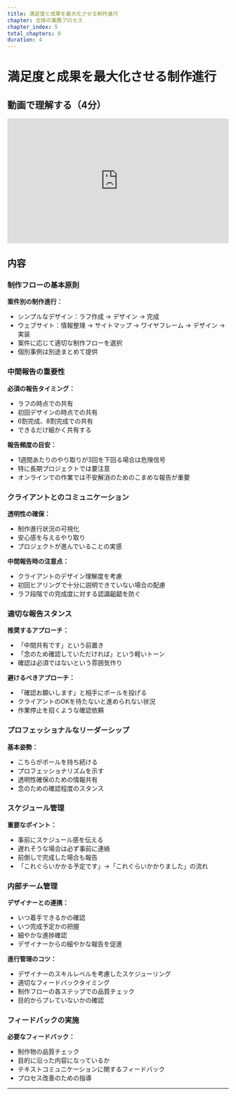 ```yaml
---
title: 満足度と成果を最大化させる制作進行
chapter: 全体の業務プロセス
chapter_index: 5
total_chapters: 8
duration: 4
---
```


# 満足度と成果を最大化させる制作進行

## 動画で理解する（4分）

<div style="position: relative; padding-bottom: 56.25%; height: 0;"><iframe src="https://www.loom.com/share/a841b06555944c76920b7eba3f0ff5ea?sid=6eaa3b13-ef1a-4d32-af26-88c696702726" frameborder="0" webkitallowfullscreen mozallowfullscreen allowfullscreen style="position: absolute; top: 0; left: 0; width: 100%; height: 100%;"></iframe></div>

## 内容

### 制作フローの基本原則

**案件別の制作進行：**
- シンプルなデザイン：ラフ作成 → デザイン → 完成
- ウェブサイト：情報整理 → サイトマップ → ワイヤフレーム → デザイン → 実装
- 案件に応じて適切な制作フローを選択
- 個別事例は別途まとめて提供

### 中間報告の重要性

**必須の報告タイミング：**
- ラフの時点での共有
- 初回デザインの時点での共有
- 6割完成、8割完成での共有
- できるだけ細かく共有する

**報告頻度の目安：**
- 1週間あたりのやり取りが3回を下回る場合は危険信号
- 特に長期プロジェクトでは要注意
- オンラインでの作業では不安解消のためのこまめな報告が重要

### クライアントとのコミュニケーション

**透明性の確保：**
- 制作進行状況の可視化
- 安心感を与えるやり取り
- プロジェクトが進んでいることの実感

**中間報告時の注意点：**
- クライアントのデザイン理解度を考慮
- 初回ヒアリングで十分に説明できていない場合の配慮
- ラフ段階での完成度に対する認識齟齬を防ぐ

### 適切な報告スタンス

**推奨するアプローチ：**
- 「中間共有です」という前置き
- 「念のため確認していただければ」という軽いトーン
- 確認は必須ではないという雰囲気作り

**避けるべきアプローチ：**
- 「確認お願いします」と相手にボールを投げる
- クライアントのOKを待たないと進められない状況
- 作業停止を招くような確認依頼

### プロフェッショナルなリーダーシップ

**基本姿勢：**
- こちらがボールを持ち続ける
- プロフェッショナリズムを示す
- 透明性確保のための情報共有
- 念のための確認程度のスタンス

### スケジュール管理

**重要なポイント：**
- 事前にスケジュール感を伝える
- 遅れそうな場合は必ず事前に連絡
- 前倒しで完成した場合も報告
- 「これぐらいかかる予定です」→「これぐらいかかりました」の流れ

### 内部チーム管理

**デザイナーとの連携：**
- いつ着手できるかの確認
- いつ完成予定かの把握
- 細やかな進捗確認
- デザイナーからの細やかな報告を促進

**進行管理のコツ：**
- デザイナーのスキルレベルを考慮したスケジューリング
- 適切なフィードバックタイミング
- 制作フローの各ステップでの品質チェック
- 目的からブレていないかの確認

### フィードバックの実施

**必要なフィードバック：**
- 制作物の品質チェック
- 目的に沿った内容になっているか
- テキストコミュニケーションに関するフィードバック
- プロセス改善のための指導

---

